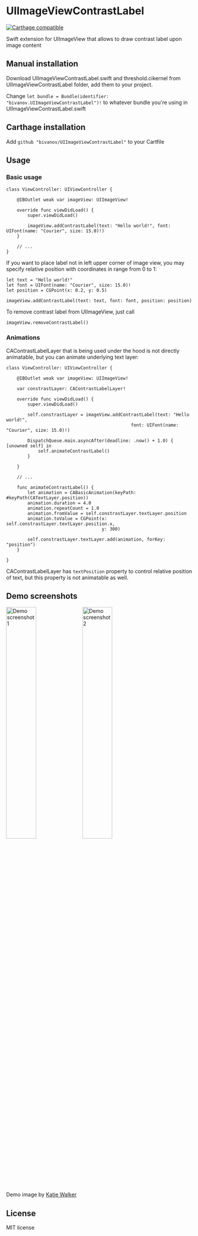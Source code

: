 # UIImageViewContrastLabel

[![Carthage compatible](https://img.shields.io/badge/Carthage-compatible-4BC51D.svg?style=flat)](https://github.com/Carthage/Carthage)

Swift extension for UIImageView that allows to draw contrast label upon image content 

## Manual installation

Download UIImageViewContrastLabel.swift and threshold.cikernel from UIImageViewContrastLabel folder, add them to your project.

Change `let bundle = Bundle(identifier: "bivanov.UIImageViewContrastLabel")!` to whatever bundle you're using in UIImageViewContrastLabel.swift

## Carthage installation

Add `github "bivanov/UIImageViewContrastLabel"` to your Cartfile

## Usage 

### Basic usage

```
class ViewController: UIViewController {

	@IBOutlet weak var imageView: UIImageView!
    
	override func viewDidLoad() {
		super.viewDidLoad()
        
		imageView.addContrastLabel(text: "Hello world!", font: UIFont(name: "Courier", size: 15.0)!)
	}

	// ...
}
```

If you want to place label not in left upper corner of image view, you may specify relative position with coordinates in range from 0 to 1:

```
let text = "Hello world!"
let font = UIFont(name: "Courier", size: 15.0)!
let position = CGPoint(x: 0.2, y: 0.5)
        
imageView.addContrastLabel(text: text, font: font, position: position)
```

To remove contrast label from UIImageView, just call

```
imageView.removeContrastLabel()
```

### Animations

CAContrastLabelLayer that is being used under the hood is not directly animatable, but you can animate underlying text layer: 

```
class ViewController: UIViewController {

    @IBOutlet weak var imageView: UIImageView!
    
    var constrastLayer: CAContrastLabelLayer!
    
    override func viewDidLoad() {
        super.viewDidLoad()
        
        self.constrastLayer = imageView.addContrastLabel(text: "Hello world!",
                                               font: UIFont(name: "Courier", size: 15.0)!)
        
        DispatchQueue.main.asyncAfter(deadline: .now() + 1.0) { [unowned self] in
            self.animateContrastLabel()
        }

    }

    // ... 
    
    func animateContrastLabel() {
        let animation = CABasicAnimation(keyPath: #keyPath(CATextLayer.position))
        animation.duration = 4.0
        animation.repeatCount = 1.0
        animation.fromValue = self.constrastLayer.textLayer.position
        animation.toValue = CGPoint(x: self.constrastLayer.textLayer.position.x,
                                    y: 300)
        
        self.constrastLayer.textLayer.add(animation, forKey: "position")
    }

}
```

CAContrastLabelLayer has `textPosition` property to control relative position of text, but this property is not animatable as well.

## Demo screenshots

<img src="https://cdn.rawgit.com/bivanov/UIImageViewContrastLabel/f34e3aee/Screenshots/Scrn1.png" alt="Demo screenshot 1" width="40%" height="40%"> <img src="https://cdn.rawgit.com/bivanov/UIImageViewContrastLabel/9d09fb1d/Screenshots/Scrn2.png" alt="Demo screenshot 2" width="40%" height="40%">

Demo image by [Katie Walker](https://www.flickr.com/photos/eilonwy77/9156784796/in/photolist-eX9V6W-4CugZT-6SaDQd-6JVfBq-o4HmKv-csUF5y-6ch3Yr-8gqyVs-8xY799-8gnqwK-89JCVc-89MUh1-nC5dLZ-3jHvV2-qseZKc-8xXWnu-6UNCRr-bTvNxK-8gnhwv-4nzMev-nFcAP-6PFSvP-aa2ypi-6hH4cT-e5zsAu-8vpBDL-g5BND-cA2i8m-Jh6Vr-aswLN5-6AE2po-8RuEMv-847bCY-7nKn9m-98Va1C-haGvas-amzQHW-9guVqe-dgUSwH-bX92t5-5d8zh4-9gouWH-5px1t-RvJ15n-6LUTvB-847bNU-qVd4i1-6ZqjKK-6DknPV-Rx8QT)

## License

MIT license